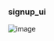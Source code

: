### signup_ui

![image](https://github.com/user-attachments/assets/7c7e874f-5cdc-4ba2-a0fa-a1a05fb12e5a)
